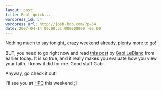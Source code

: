 ```yaml
---
layout: post
title: Real quick...
wordpress_id: 54
wordpress_url: http://josh-bob.com/?p=54
date: 2007-04-14 00:00:51.000000000 -05:00
---
```

Nothing much to say tonight, crazy weekend already, plenty more to go!

BUT, you need to go right now and read <a href="http://gmohnay.blogspot.com/2007/04/vision-cheeseburger.html">this post</a> by <a href="http://gmohnay.blogspot.com/">Gabi LeBlanc</a> from earlier today. It is so true, and it really makes you evaluate how you view your faith. I know it did for me. Good stuff Gabi.

Anyway, go check it out!

I'll see you at <a href="http://www.healingplacechurch.org">HPC</a> this weekend ;]
